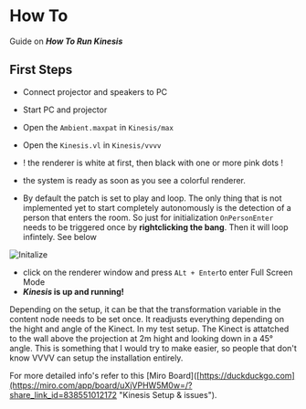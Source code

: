 # How To

Guide on __*How To Run Kinesis*__

## First Steps

- Connect projector and speakers to PC
- Start PC and projector
- Open the `Ambient.maxpat` in `Kinesis/max`
- Open the `Kinesis.vl` in `Kinesis/vvvv`
- ! the renderer is white at first, then black with one or more pink dots ! 
- the system is ready as soon as you see a colorful renderer.

- By default the patch is set to play and loop. The only thing that is not implemented yet to start completely autonomously is the detection of a person that enters the room. So just for initialization `OnPersonEnter` needs to be triggered once by __rightclicking the bang__. Then it will loop infintely. See below

![Initalize](./img/startInstallation.gif)

- click on the renderer window and press `ALt + Enter`to enter Full Screen Mode
- __*Kinesis* is up and running!__

Depending on the setup, it can be that the transformation variable in the content node needs to be set once. It readjusts everything depending on the hight and angle of the Kinect. In my test setup. The Kinect is attatched to the wall above the projection at 2m hight and looking down in a 45° angle.
This is something that I would try to make easier, so people that don't know VVVV can setup the installation entirely.

For more detailed info's refer to this [Miro Board]([https://duckduckgo.com](https://miro.com/app/board/uXjVPHW5M0w=/?share_link_id=838551012172 "Kinesis Setup & issues").
